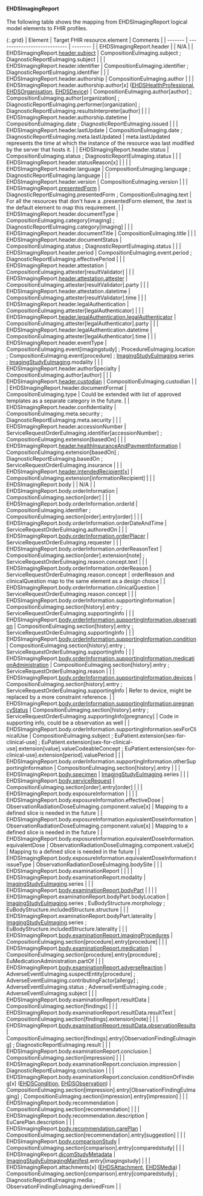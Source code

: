 <!--
  Generated file. Do not edit.
-->

#### EHDSImagingReport

The following table shows the mapping from EHDSImagingReport logical model elements to FHIR profiles.

{:.grid}
| Element | Target FHIR resource.element | Comments |
| ------- | ---------------------------- | -------- |
| EHDSImagingReport.header |  | N/A |
| EHDSImagingReport.[header.subject](StructureDefinition-EHDSPatient.html) | CompositionEuImaging.subject ; DiagnosticReportEuImaging.subject |  |
| EHDSImagingReport.header.identifier | CompositionEuImaging.identifier ; DiagnosticReportEuImaging.identifier |  |
| EHDSImagingReport.header.authorship | CompositionEuImaging.author |  |
| EHDSImagingReport.header.authorship.author[x] ([EHDSHealthProfessional](StructureDefinition-EHDSHealthProfessional.html), [EHDSOrganisation](StructureDefinition-EHDSOrganisation.html), [EHDSDevice](StructureDefinition-EHDSDevice.html)) | CompositionEuImaging.author[author] ; CompositionEuImaging.author[organization] ; DiagnosticReportEuImaging.performer[organization] ; DiagnosticReportEuImaging.resultsInterpreter[author] |  |
| EHDSImagingReport.header.authorship.datetime | CompositionEuImaging.date ; DiagnosticReportEuImaging.issued |  |
| EHDSImagingReport.header.lastUpdate | CompositionEuImaging.date ; DiagnosticReportEuImaging.meta.lastUpdated | meta.lastUpdated represents the time at which the instance of the resource was last modified by the server that hosts it. |
| EHDSImagingReport.header.status | CompositionEuImaging.status ; DiagnosticReportEuImaging.status |  |
| EHDSImagingReport.header.statusReason[x] |  |  |
| EHDSImagingReport.header.language | CompositionEuImaging.language ; DiagnosticReportEuImaging.language |  |
| EHDSImagingReport.header.version | CompositionEuImaging.version |  |
| EHDSImagingReport.[presentedForm](StructureDefinition-EHDSAttachment.html) | DiagnosticReportEuImaging.presentedForm ; CompositionEuImaging.text | For all the resources that don't have a .presentedForm element, the .text is the default element to map this requirement. |
| EHDSImagingReport.header.documentType | CompositionEuImaging.category[imaging] ; DiagnosticReportEuImaging.category[imaging] |  |
| EHDSImagingReport.header.documentTitle | CompositionEuImaging.title |  |
| EHDSImagingReport.header.documentStatus | CompositionEuImaging.status ; DiagnosticReportEuImaging.status |  |
| EHDSImagingReport.header.period | CompositionEuImaging.event.period ; DiagnosticReportEuImaging.effectivePeriod |  |
| EHDSImagingReport.header.attestation | CompositionEuImaging.attester[resultValidator] |  |
| EHDSImagingReport.[header.attestation.attester](StructureDefinition-EHDSHealthProfessional.html) | CompositionEuImaging.attester[resultValidator].party |  |
| EHDSImagingReport.header.attestation.datetime | CompositionEuImaging.attester[resultValidator].time |  |
| EHDSImagingReport.header.legalAuthentication | CompositionEuImaging.attester[legalAuthenticator] |  |
| EHDSImagingReport.[header.legalAuthentication.legalAuthenticator](StructureDefinition-EHDSHealthProfessional.html) | CompositionEuImaging.attester[legalAuthenticator].party |  |
| EHDSImagingReport.header.legalAuthentication.datetime | CompositionEuImaging.attester[legalAuthenticator].time |  |
| EHDSImagingReport.header.eventType | CompositionEuImaging.event[imagingstudy] ; ProcedureEuImaging.location ; CompositionEuImaging.event[procedure] ; [ImagingStudyEuImaging](StructureDefinition-ImagingStudyEuImaging.html).series ; [ImagingStudyEuImaging](StructureDefinition-ImagingStudyEuImaging.html).modality |  |
| EHDSImagingReport.header.authorSpecialty | CompositionEuImaging.author[author] |  |
| EHDSImagingReport.[header.custodian](StructureDefinition-EHDSOrganisation.html) | CompositionEuImaging.custodian |  |
| EHDSImagingReport.header.documentFormat | CompositionEuImaging.type | Could be extended with list of approved templates as a separate category in the future. |
| EHDSImagingReport.header.confidentiality | CompositionEuImaging.meta.security ; DiagnosticReportEuImaging.meta.security |  |
| EHDSImagingReport.header.accessionNumber | ServiceRequestOrderEuImaging.identifier[accessionNumber] ; CompositionEuImaging.extension[basedOn] |  |
| EHDSImagingReport.[header.healthInsuranceAndPaymentInformation](StructureDefinition-EHDSCoverage.html) | CompositionEuImaging.extension[basedOn] ; DiagnosticReportEuImaging.basedOn ; ServiceRequestOrderEuImaging.insurance |  |
| EHDSImagingReport.[header.intendedRecipient[x]](StructureDefinition-EHDSPatient.html) | CompositionEuImaging.extension[informationRecipient] |  |
| EHDSImagingReport.body |  | N/A |
| EHDSImagingReport.body.orderInformation | CompositionEuImaging.section[order] |  |
| EHDSImagingReport.body.orderInformation.orderId | CompositionEuImaging.identifier ; CompositionEuImaging.section[order].entry[order] |  |
| EHDSImagingReport.body.orderInformation.orderDateAndTime | ServiceRequestOrderEuImaging.authoredOn |  |
| EHDSImagingReport.[body.orderInformation.orderPlacer](StructureDefinition-EHDSHealthProfessional.html) | ServiceRequestOrderEuImaging.requester |  |
| EHDSImagingReport.body.orderInformation.orderReasonText | CompositionEuImaging.section[order].extension[note] ; ServiceRequestOrderEuImaging.reason.concept.text |  |
| EHDSImagingReport.body.orderInformation.orderReason | ServiceRequestOrderEuImaging.reason.concept | orderReason and clinicalQuestion map to the same element as a design choice |
| EHDSImagingReport.body.orderInformation.clinicalQuestion | ServiceRequestOrderEuImaging.reason.concept |  |
| EHDSImagingReport.body.orderInformation.supportingInformation | CompositionEuImaging.section[history].entry ; ServiceRequestOrderEuImaging.supportingInfo |  |
| EHDSImagingReport.[body.orderInformation.supportingInformation.observation](StructureDefinition-EHDSObservation.html) | CompositionEuImaging.section[history].entry ; ServiceRequestOrderEuImaging.supportingInfo |  |
| EHDSImagingReport.[body.orderInformation.supportingInformation.condition](StructureDefinition-EHDSCondition.html) | CompositionEuImaging.section[history].entry ; ServiceRequestOrderEuImaging.supportingInfo |  |
| EHDSImagingReport.[body.orderInformation.supportingInformation.medicationAdministration](StructureDefinition-EHDSMedicationAdministration.html) | CompositionEuImaging.section[history].entry ; ServiceRequestOrderEuImaging.reason |  |
| EHDSImagingReport.[body.orderInformation.supportingInformation.devices](StructureDefinition-EHDSDevice.html) | CompositionEuImaging.section[history].entry ; ServiceRequestOrderEuImaging.supportingInfo | Refer to device, might be replaced by a more constraint reference. |
| EHDSImagingReport.[body.orderInformation.supportingInformation.pregnancyStatus](StructureDefinition-EHDSCurrentPregnancy.html) | CompositionEuImaging.section[history].entry ; ServiceRequestOrderEuImaging.supportingInfo[pregnancy] | Code in supporting info, could be a observation as well |
| EHDSImagingReport.body.orderInformation.supportingInformation.sexForClinicalUse | CompositionEuImaging.subject ; EuPatient.extension[sex-for-clinical-use] ; EuPatient.extension[sex-for-clinical-use].extension[value].valueCodeableConcept ; EuPatient.extension[sex-for-clinical-use].extension[period].valuePeriod |  |
| EHDSImagingReport.body.orderInformation.supportingInformation.otherSupportingInformation | CompositionEuImaging.section[history].entry |  |
| EHDSImagingReport.[body.specimen](StructureDefinition-EHDSSpecimen.html) | [ImagingStudyEuImaging](StructureDefinition-ImagingStudyEuImaging.html).series |  |
| EHDSImagingReport.[body.serviceRequest](StructureDefinition-EHDSServiceRequest.html) | CompositionEuImaging.section[order].entry[order] |  |
| EHDSImagingReport.body.exposureInformation |  |  |
| EHDSImagingReport.body.exposureInformation.effectiveDose | ObservationRadiationDoseEuImaging.component.value[x] | Mapping to a defined slice is needed in the future |
| EHDSImagingReport.body.exposureInformation.equivalentDoseInformation | ObservationRadiationDoseEuImaging.component.value[x] | Mapping to a defined slice is needed in the future |
| EHDSImagingReport.body.exposureInformation.equivalentDoseInformation.equivalentDose | ObservationRadiationDoseEuImaging.component.value[x] | Mapping to a defined slice is needed in the future |
| EHDSImagingReport.body.exposureInformation.equivalentDoseInformation.tissueType | ObservationRadiationDoseEuImaging.bodySite |  |
| EHDSImagingReport.body.examinationReport |  |  |
| EHDSImagingReport.body.examinationReport.modality | [ImagingStudyEuImaging](StructureDefinition-ImagingStudyEuImaging.html).series |  |
| EHDSImagingReport.[body.examinationReport.bodyPart](StructureDefinition-EHDSBodyStructure.html) |  |  |
| EHDSImagingReport.examinationReport.bodyPart.bodyLocation | [ImagingStudyEuImaging](StructureDefinition-ImagingStudyEuImaging.html).series ; EuBodyStructure.morphology ; EuBodyStructure.includedStructure.structure |  |
| EHDSImagingReport.examinationReport.bodyPart.laterality | [ImagingStudyEuImaging](StructureDefinition-ImagingStudyEuImaging.html).series ; EuBodyStructure.includedStructure.laterality |  |
| EHDSImagingReport.[body.examinationReport.imagingProcedures](StructureDefinition-EHDSProcedure.html) | CompositionEuImaging.section[procedure].entry[procedure] |  |
| EHDSImagingReport.[body.examinationReport.medication](StructureDefinition-EHDSMedicationAdministration.html) | CompositionEuImaging.section[procedure].entry[procedure] ; EuMedicationAdministration.partOf |  |
| EHDSImagingReport.[body.examinationReport.adverseReaction](StructureDefinition-EHDSAllergyIntolerance.html) | AdverseEventEuImaging.suspectEntity[procedure] ; AdverseEventEuImaging.contributingFactor[allergy] ; AdverseEventEuImaging.status ; AdverseEventEuImaging.code ; AdverseEventEuImaging.subject |  |
| EHDSImagingReport.body.examinationReport.resultData | CompositionEuImaging.section[findings] |  |
| EHDSImagingReport.body.examinationReport.resultData.resultText | CompositionEuImaging.section[findings].extension[note] |  |
| EHDSImagingReport.[body.examinationReport.resultData.observationResults](StructureDefinition-EHDSObservation.html) | CompositionEuImaging.section[findings].entry[ObservationFindingEuImaging] ; DiagnosticReportEuImaging.result |  |
| EHDSImagingReport.body.examinationReport.conclusion | CompositionEuImaging.section[impression] |  |
| EHDSImagingReport.body.examinationReport.conclusion.impression | DiagnosticReportEuImaging.conclusion |  |
| EHDSImagingReport.body.examinationReport.conclusion.conditionOrFinding[x] ([EHDSCondition](StructureDefinition-EHDSCondition.html), [EHDSObservation](StructureDefinition-EHDSObservation.html)) | CompositionEuImaging.section[impression].entry[ObservationFindingEuImaging] ; CompositionEuImaging.section[impression].entry[impression] |  |
| EHDSImagingReport.body.recommendation | CompositionEuImaging.section[recommendation] |  |
| EHDSImagingReport.body.recommendation.description | EuCarePlan.description |  |
| EHDSImagingReport.[body.recommendation.carePlan](StructureDefinition-EHDSCarePlan.html) | CompositionEuImaging.section[recommendation].entry[suggestion] |  |
| EHDSImagingReport.[body.comparisonStudy](#ehdsimagingreport) | CompositionEuImaging.section[comparison].entry[comparedstudy] |  |
| EHDSImagingReport.[dicomStudyMetadata](#ehdsimagingstudy) | [ImagingStudyEuImagingManifest](StructureDefinition-ImagingStudyEuImagingManifest.html).entry[imagingstudy] |  |
| EHDSImagingReport.attachments[x] ([EHDSAttachment](StructureDefinition-EHDSAttachment.html), [EHDSMedia](StructureDefinition-EHDSMedia.html)) | CompositionEuImaging.section[comparison].entry[comparedstudy] ; DiagnosticReportEuImaging.media ; ObservationFindingEuImaging.derivedFrom |  |

